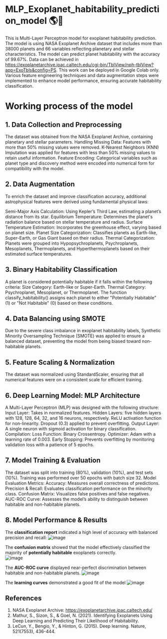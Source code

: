 # MLP_Exoplanet_habitability_prediction_model 🌎🌱
This is Multi-Layer Perceptron model for exoplanet habitability prediction. The model is using NASA Exoplanet Archive dataset that includes more than 38000 planets and 66 variables reflecting planetary and stellar characteristics. The model can predict planet habitability with the accuracy of 99.67%. 
Data can be achieved in https://exoplanetarchive.ipac.caltech.edu/cgi-bin/TblView/nph-tblView?app=ExoTbls&config=PS.
This work can be deployed in Google Colab only.
Various feature engineering techniques and data augmentation steps were implemented to enhance model performance, ensuring accurate habitability classification.
# Working process of the model
## 1. Data Collection and Preprocessing
The dataset was obtained from the NASA Exoplanet Archive, containing planetary and stellar parameters.
Handling Missing Data:
Features with more than 50% missing values were removed.
K-Nearest Neighbors (KNN) Imputation was applied for features with less than 50% missing values to retain useful information.
Feature Encoding:
Categorical variables such as planet type and discovery method were encoded into numerical form for compatibility with the model.
## 2. Data Augmentation
To enrich the dataset and improve classification accuracy, additional astrophysical features were derived using fundamental physical laws:

Semi-Major Axis Calculation: Using Kepler’s Third Law, estimating a planet’s distance from its star.
Equilibrium Temperature: Determines the planet's radiation balance based on stellar temperature and radius.
Surface Temperature Estimation: Incorporates the greenhouse effect, varying based on planet size.
Planet Size Categorization: Classifies planets as Earth-like, Super-Earth, or Gas Giant based on their radius.
Thermal Categorization: Planets were grouped into Hypopsychroplanets, Psychroplanets, Mesoplanets, Thermoplanets, and Hyperthermoplanets based on their estimated surface temperatures.
## 3. Binary Habitability Classification
A planet is considered potentially habitable if it falls within the following criteria:
Size Category: Earth-like or Super-Earth.
Thermal Category: Psychroplanet, Mesoplanet, or Thermoplanet.
The function classify_habitability() assigns each planet to either "Potentially Habitable" (1) or "Not Habitable" (0) based on these conditions.
## 4. Data Balancing using SMOTE
Due to the severe class imbalance in exoplanet habitability labels, Synthetic Minority Oversampling Technique (SMOTE) was applied to ensure a balanced dataset, preventing the model from being biased toward non-habitable planets.
## 5. Feature Scaling & Normalization
The dataset was normalized using StandardScaler, ensuring that all numerical features were on a consistent scale for efficient training.
## 6. Deep Learning Model: MLP Architecture
A Multi-Layer Perceptron (MLP) was designed with the following structure:
Input Layer: Takes in normalized features.
Hidden Layers:
five hidden layers with 128, 128, 64, 32, and 16 neurons, respectively.
ReLU activation function for non-linearity.
Dropout (0.3) applied to prevent overfitting.
Output Layer:
A single neuron with sigmoid activation for binary classification.
Compilation:
Loss Function: Binary Crossentropy.
Optimizer: Adam with a learning rate of 0.003.
Early Stopping: Prevents overfitting by monitoring validation loss with a patience of 5 epochs.
## 7. Model Training & Evaluation
The dataset was split into training (80%), validation (10%), and test sets (10%).
Training was performed over 50 epochs with batch size 32.
Model Evaluation Metrics:
Accuracy: Measures overall correctness of predictions.
Precision & Recall: Evaluates classification performance on the minority class.
Confusion Matrix: Visualizes false positives and false negatives.
AUC-ROC Curve: Assesses the model’s ability to distinguish between habitable and non-habitable planets.
## 8. Model Performance & Results
The **classification report** indicated a high level of accuracy with balanced precision and recall:
![image](https://github.com/user-attachments/assets/45bcab32-02e5-4e10-a5db-1a79b1649b2b)

The **confusion matrix** showed that the model effectively classified the majority of **potentially habitable** exoplanets correctly.  
![image](https://github.com/user-attachments/assets/1950822a-0154-4c60-81d1-4039bcdf2208)

The **AUC-ROC curve** displayed near-perfect discrimination between habitable and non-habitable planets.
![image](https://github.com/user-attachments/assets/331f350a-fcff-4f31-a2d5-6a08620a5d2c)

The **learning curves** demonstrated a good fit of the model
![image](https://github.com/user-attachments/assets/1b53eaa9-a2fe-4fdb-94de-8e1b185d889e)

## References
1. NASA Exoplanet Archive: https://exoplanetarchive.ipac.caltech.edu/
2. Mathur, S., Sizon, S., & Goel, N. (2021). Identifying Exoplanets Using Deep Learning and Predicting Their Likelihood of Habitability.
3. LeCun, Y., Bengio, Y., & Hinton, G. (2015). Deep learning. Nature, 521(7553), 436-444.
